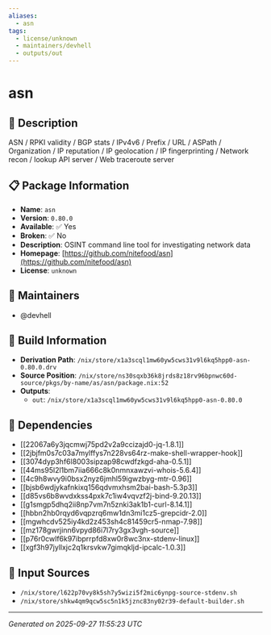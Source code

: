 ```yaml
---
aliases:
  - asn
tags:
  - license/unknown
  - maintainers/devhell
  - outputs/out
---
```


# asn

## 📝 Description

ASN / RPKI validity / BGP stats / IPv4v6 / Prefix / URL / ASPath / Organization /
IP reputation / IP geolocation / IP fingerprinting / Network recon /
lookup API server / Web traceroute server


## 📋 Package Information

- **Name**: `asn`
- **Version**: `0.80.0`
- **Available**: ✅ Yes
- **Broken**: ✅ No
- **Description**: OSINT command line tool for investigating network data
- **Homepage**: [https://github.com/nitefood/asn](https://github.com/nitefood/asn)
- **License**: `unknown`
## 👥 Maintainers

- @devhell


## 🔧 Build Information

- **Derivation Path**: `/nix/store/x1a3scql1mw60yw5cws31v9l6kq5hpp0-asn-0.80.0.drv`
- **Source Position**: `/nix/store/ns30sqxb36k8jrds8z18rv96bpnwc60d-source/pkgs/by-name/as/asn/package.nix:52`
- **Outputs**:
  - `out`:  `/nix/store/x1a3scql1mw60yw5cws31v9l6kq5hpp0-asn-0.80.0`

## 🔗 Dependencies

- [[22067a6y3jqcmwj75pd2v2a9ccizajd0-jq-1.8.1]]
- [[2jbjfm0s7c03a7mylffys7n228vs64rz-make-shell-wrapper-hook]]
- [[3074dyp3hf6l8003sipzap98cwdfzkgd-aha-0.5.1]]
- [[44ms95l2l1bm7iia666c8k0nmnxawzvi-whois-5.6.4]]
- [[4c9h8wvy9i0bsx2nyz6jmhl59igwzbyg-mtr-0.96]]
- [[bjsb6wdjykafnkixq156qdvmxhsm2bai-bash-5.3p3]]
- [[d85vs6b8wvdxkss4pxk7c1iw4vqvzf2j-bind-9.20.13]]
- [[g1smgp5dhq2ii8np7vm7n5znki3ak1b1-curl-8.14.1]]
- [[hbbn2hb0rqyd6vqpzrq6mw1dn3mi1cz5-grepcidr-2.0]]
- [[mgwhcdv525iy4kd2z453sh4c81459cr5-nmap-7.98]]
- [[mz178gwrjinn6vpyd86i7l7ry3gx3vgh-source]]
- [[p76r0cwlf6k97ibprrpfd8xw0r8wc3nx-stdenv-linux]]
- [[xgf3h97jyllxjc2q1krsvkw7gimqkljd-ipcalc-1.0.3]]

## 📁 Input Sources

- `/nix/store/l622p70vy8k5sh7y5wizi5f2mic6ynpg-source-stdenv.sh`
- `/nix/store/shkw4qm9qcw5sc5n1k5jznc83ny02r39-default-builder.sh`

---
*Generated on 2025-09-27 11:55:23 UTC*
